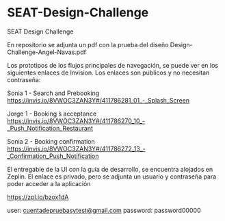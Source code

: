 # SEAT-Design-Challenge
SEAT Design Challenge


En repositorio se adjunta un pdf con la prueba del diseño Design-Challenge-Angel-Navas.pdf

Los prototipos de los flujos principales de navegación, se puede ver en los siguientes enlaces de Invision. Los enlaces son públicos y no necesitan contraseña:

Sonia 1 - Search and Prebooking
https://invis.io/8VWOC3ZAN3Y#/411786281_01_-_Splash_Screen

Jorge 1 - Booking ́s acceptance
https://invis.io/8VWOC3ZAN3Y#/411786270_10_-_Push_Notification_Restaurant

Sonia 2 - Booking confirmation
https://invis.io/8VWOC3ZAN3Y#/411786272_13_-_Confirmation_Push_Notification 



El entregable de la UI con la guía de desarrollo, se encuentra alojados en Zeplin. El enlace es privado, pero se adjunta un usuario y contraseña para poder acceder a la aplicación

https://zpl.io/bzox1dA 

user: cuentadepruebasytest@gmail.com
password: password00000







